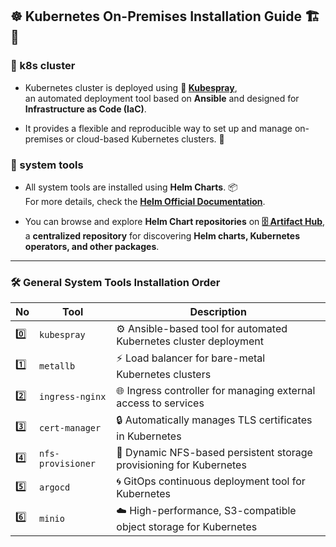 ## ☸️ **Kubernetes On-Premises Installation Guide** 🏗️ 🚀

### 📌 k8s cluster

- Kubernetes cluster is deployed using **🔗 [Kubespray](https://kubernetes-sigs.github.io/kubespray/)**,  
  an automated deployment tool based on **Ansible** and designed for **Infrastructure as Code (IaC)**.

- It provides a flexible and reproducible way to set up and manage on-premises or cloud-based Kubernetes clusters. 🔄

### 📌 system tools

- All system tools are installed using **Helm Charts**. 📦  
  For more details, check the **[Helm Official Documentation](https://helm.sh/docs/)**.

- You can browse and explore **Helm Chart repositories** on **[🗄 Artifact Hub](https://artifacthub.io/)**,  
  a **centralized repository** for discovering **Helm charts, Kubernetes operators, and other packages**.

---

### 🛠 General System Tools Installation Order

| **No** | **Tool**           | **Description**                                                   |
| ------ | ------------------ | ----------------------------------------------------------------- |
| 0️⃣     | `kubespray`       | ⚙️ Ansible-based tool for automated Kubernetes cluster deployment |
| 1️⃣     | `metallb`         | ⚡ Load balancer for bare-metal Kubernetes clusters               |
| 2️⃣     | `ingress-nginx`   | 🌐 Ingress controller for managing external access to services    |
| 3️⃣     | `cert-manager`    | 🔒 Automatically manages TLS certificates in Kubernetes           |
| 4️⃣     | `nfs-provisioner` | 📁 Dynamic NFS-based persistent storage provisioning for Kubernetes |
| 5️⃣     | `argocd`         | 🌀 GitOps continuous deployment tool for Kubernetes               |
| 6️⃣     | `minio`           | ☁️ High-performance, S3-compatible object storage for Kubernetes  |
